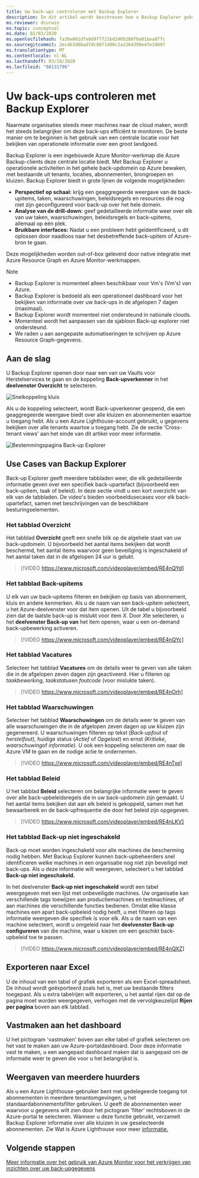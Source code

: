 ```yaml
---
title: Uw back-ups controleren met Backup Explorer
description: In dit artikel wordt beschreven hoe u Backup Explorer gebruiken om realtime controle uit te voeren van back-ups van kluizen, abonnementen, regio's en tenants.
ms.reviewer: dcurwin
ms.topic: conceptual
ms.date: 02/03/2020
ms.openlocfilehash: fa30a061dfe0d9f7721bd2405280f8a01bea87fc
ms.sourcegitcommit: 2ec4b3d0bad7dc0071400c2a2264399e4fe34897
ms.translationtype: MT
ms.contentlocale: nl-NL
ms.lasthandoff: 03/28/2020
ms.locfileid: "80131796"
---
```

# <a name="monitor-your-backups-with-backup-explorer"></a>Uw back-ups controleren met Backup Explorer

Naarmate organisaties steeds meer machines naar de cloud maken, wordt het steeds belangrijker om deze back-ups efficiënt te monitoren. De beste manier om te beginnen is het gebruik van een centrale locatie voor het bekijken van operationele informatie over een groot landgoed.

Backup Explorer is een ingebouwde Azure Monitor-werkmap die Azure Backup-clients deze centrale locatie biedt. Met Backup Explorer u operationele activiteiten in het gehele back-updomein op Azure bewaken, met bestaande uit tenants, locaties, abonnementen, brongroepen en kluizen. Backup Explorer biedt in grote lijnen de volgende mogelijkheden:

* **Perspectief op schaal:** krijg een geaggregeerde weergave van de back-upitems, taken, waarschuwingen, beleidsregels en resources die nog niet zijn geconfigureerd voor back-up over het hele domein. 
* **Analyse van de drill-down:** geef gedetailleerde informatie weer over elk van uw taken, waarschuwingen, beleidsregels en back-upitems, allemaal op één plek.
* **Bruikbare interfaces:** Nadat u een probleem hebt geïdentificeerd, u dit oplossen door naadloos naar het desbetreffende back-upitem of Azure-bron te gaan.

Deze mogelijkheden worden out-of-box geleverd door native integratie met Azure Resource Graph en Azure Monitor-werkmappen.

> [!NOTE]
> * Backup Explorer is momenteel alleen beschikbaar voor Vm's (Vm's) van Azure.
> * Backup Explorer is bedoeld als een operationeel dashboard voor het bekijken van informatie over uw back-ups in de afgelopen 7 dagen (maximaal).
> * Backup Explorer wordt momenteel niet ondersteund in nationale clouds.
> * Momenteel wordt het aanpassen van de sjabloon Back-up explorer niet ondersteund. 
> * We raden u aan aangepaste automatiseringen te schrijven op Azure Resource Graph-gegevens.

## <a name="get-started"></a>Aan de slag

U Backup Explorer openen door naar een van uw Vaults voor Herstelservices te gaan en de koppeling **Back-upverkenner** in het **deelvenster Overzicht** te selecteren.

![Snelkoppeling kluis](media/backup-azure-monitor-with-backup-explorer/vault-quick-link.png)

Als u de koppeling selecteert, wordt Back-upverkenner geopend, die een geaggregeerde weergave biedt over alle kluizen en abonnementen waartoe u toegang hebt. Als u een Azure Lighthouse-account gebruikt, u gegevens bekijken over alle tenants waartoe u toegang hebt. Zie de sectie 'Cross-tenant views' aan het einde van dit artikel voor meer informatie.

![Bestemmingspagina Back-up Explorer](media/backup-azure-monitor-with-backup-explorer/explorer-landing-page.png)

## <a name="backup-explorer-use-cases"></a>Use Cases van Backup Explorer

Back-up Explorer geeft meerdere tabbladen weer, die elk gedetailleerde informatie geven over een specifiek back-upartefact (bijvoorbeeld een back-upitem, taak of beleid). In deze sectie vindt u een kort overzicht van elk van de tabbladen. De video's bieden voorbeeldusecases voor elk back-upartefact, samen met beschrijvingen van de beschikbare besturingselementen.

### <a name="the-summary-tab"></a>Het tabblad Overzicht

Het tabblad **Overzicht** geeft een snelle blik op de algehele staat van uw back-updomein. U bijvoorbeeld het aantal items bekijken dat wordt beschermd, het aantal items waarvoor geen beveiliging is ingeschakeld of het aantal taken dat in de afgelopen 24 uur is gelukt.


> [!VIDEO https://www.microsoft.com/videoplayer/embed/RE4nQYd]

### <a name="the-backup-items-tab"></a>Het tabblad Back-upitems

U elk van uw back-upitems filteren en bekijken op basis van abonnement, kluis en andere kenmerken. Als u de naam van een back-upitem selecteert, u het Azure-deelvenster voor dat item openen. Uit de tabel u bijvoorbeeld zien dat de laatste back-up is mislukt voor item *X.* Door *X*te selecteren, u het **deelvenster Back-up van** het item openen, waar u een on-demand back-upbewerking activeren.


> [!VIDEO https://www.microsoft.com/videoplayer/embed/RE4nQYc]

### <a name="the-jobs-tab"></a>Het tabblad Vacatures

Selecteer het tabblad **Vacatures** om de details weer te geven van alle taken die in de afgelopen zeven dagen zijn geactiveerd. Hier u filteren op *taakbewerking,* *taakstatus*en *foutcode* (voor mislukte taken).


> [!VIDEO https://www.microsoft.com/videoplayer/embed/RE4nOrh]

### <a name="the-alerts-tab"></a>Het tabblad Waarschuwingen

Selecteer het tabblad **Waarschuwingen** om de details weer te geven van alle waarschuwingen die in de afgelopen zeven dagen op uw kluizen zijn gegenereerd. U waarschuwingen filteren op tekst (*Back-upfout* of *herstelfout),* huidige status (*Actief* of *Opgelost*) en ernst *(Kritieke*, *waarschuwing*of *informatie).* U ook een koppeling selecteren om naar de Azure VM te gaan en de nodige actie te ondernemen.


> [!VIDEO https://www.microsoft.com/videoplayer/embed/RE4nTxe]

### <a name="the-policies-tab"></a>Het tabblad Beleid

U het tabblad **Beleid** selecteren om belangrijke informatie weer te geven over alle back-upbeleidsregels die in uw back-updomein zijn gemaakt. U het aantal items bekijken dat aan elk beleid is gekoppeld, samen met het bewaarbereik en de back-upfrequentie die door het beleid zijn opgegeven.


> [!VIDEO https://www.microsoft.com/videoplayer/embed/RE4nLKV]

### <a name="the-backup-not-enabled-tab"></a>Het tabblad Back-up niet ingeschakeld

Back-up moet worden ingeschakeld voor alle machines die bescherming nodig hebben. Met Backup Explorer kunnen back-upbeheerders snel identificeren welke machines in een organisatie nog niet zijn beveiligd met back-ups. Als u deze informatie wilt weergeven, selecteert u het tabblad **Back-up niet ingeschakeld.**

In het deelvenster **Back-up niet ingeschakeld** wordt een tabel weergegeven met een lijst met onbeveiligde machines. Uw organisatie kan verschillende tags toewijzen aan productiemachines en testmachines, of aan machines die verschillende functies bedienen. Omdat elke klasse machines een apart back-upbeleid nodig heeft, u met filteren op tags informatie weergeven die specifiek is voor elk. Als u de naam van een machine selecteert, wordt u omgeleid naar het **deelvenster Back-up configureren** van die machine, waar u kiezen om een geschikt back-upbeleid toe te passen.


> [!VIDEO https://www.microsoft.com/videoplayer/embed/RE4nQXZ]

## <a name="export-to-excel"></a>Exporteren naar Excel

U de inhoud van een tabel of grafiek exporteren als een Excel-spreadsheet. De inhoud wordt geëxporteerd zoals het is, met uw bestaande filters toegepast. Als u extra tabelrijen wilt exporteren, u het aantal rijen dat op de pagina moet worden weergegeven, verhogen met de vervolgkeuzelijst **Rijen per pagina** boven aan elk tabblad.

## <a name="pin-to-the-dashboard"></a>Vastmaken aan het dashboard

U het pictogram 'vastmaken' boven aan elke tabel of grafiek selecteren om het vast te maken aan uw Azure-portaldashboard. Door deze informatie vast te maken, u een aangepast dashboard maken dat is aangepast om de informatie weer te geven die voor u het belangrijkst is.

## <a name="cross-tenant-views"></a>Weergaven van meerdere huurders

Als u een Azure Lighthouse-gebruiker bent met gedelegeerde toegang tot abonnementen in meerdere tenantomgevingen, u het standaardabonnementsfilter gebruiken. U geeft de abonnementen weer waarvoor u gegevens wilt zien door het pictogram 'filter' rechtsboven in de Azure-portal te selecteren. Wanneer u deze functie gebruikt, verzamelt Backup Explorer informatie over alle kluizen in uw geselecteerde abonnementen. Zie Wat is Azure Lighthouse voor meer [informatie.](https://docs.microsoft.com/azure/lighthouse/overview)

## <a name="next-steps"></a>Volgende stappen

[Meer informatie over het gebruik van Azure Monitor voor het verkrijgen van inzichten over uw back-upgegevens](https://docs.microsoft.com/azure/backup/backup-azure-monitoring-use-azuremonitor)
